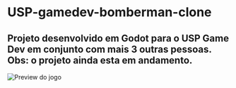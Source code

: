 # USP-gamedev-bomberman-clone
## Projeto desenvolvido em Godot para o USP Game Dev em conjunto com mais 3 outras pessoas. Obs: o projeto ainda esta em andamento.

![Preview do jogo](https://github.com/luan-monteiro/USP-gamedev-bomberman-clone/blob/master/bomber_man.gif)
